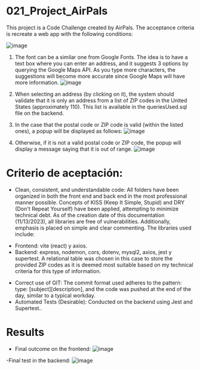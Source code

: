 # 021_Project_AirPals
This project is a Code Challenge created by AirPals. The acceptance criteria is recreate a web app with the following conditions:

![image](https://github.com/JuanpaCortez93/021_Project_AirPals/assets/63519906/9842ce05-7b7b-456a-85d8-bacb596140a3)

1. The font can be a similar one from Google Fonts. The idea is to have a text box where you can enter an address, and it suggests 3 options by querying the Google Maps API. As you type more characters, the suggestions will become more accurate since Google Maps will have more information.
![image](https://github.com/JuanpaCortez93/021_Project_AirPals/assets/63519906/d1b6fbf3-0da8-4451-bdcb-287705ad38de)

2. When selecting an address (by clicking on it), the system should validate that it is only an address from a list of ZIP codes in the United States (approximately 110). This list is available in the queriesUsed.sql file on the backend.

3. In the case that the postal code or ZIP code is valid (within the listed ones), a popup will be displayed as follows:
![image](https://github.com/JuanpaCortez93/021_Project_AirPals/assets/63519906/7e9a9350-2292-4725-9580-3772b387933a)

4. Otherwise, if it is not a valid postal code or ZIP code, the popup will display a message saying that it is out of range.
![image](https://github.com/JuanpaCortez93/021_Project_AirPals/assets/63519906/53f108b7-a52a-4f38-9cfd-f6a3d4d41f50)

# Criterio de aceptación:
- Clean, consistent, and understandable code: All folders have been organized in both the front end and back end in the most professional manner possible. Concepts of KISS (Keep It Simple, Stupid) and DRY (Don't Repeat Yourself) have been applied, attempting to minimize technical debt. As of the creation date of this documentation (11/13/2023), all libraries are free of vulnerabilities. Additionally, emphasis is placed on simple and clear commenting. The libraries used include:

 * Frontend: vite (react) y axios.
 * Backend: express, nodemon, cors, dotenv, mysql2, axios, jest y supertest. A relational table was chosen in this case to store the provided ZIP codes as it is deemed most suitable based on my technical criteria for this type of information.  
   
- Correct use of GIT: The commit format used adheres to the pattern: type: [subject][description], and the code was pushed at the end of the day, similar to a typical workday.
- Automated Tests (Desirable): Conducted on the backend using Jest and Supertest..

 # Results
- Final outcome on the frontend:
  ![image](https://github.com/JuanpaCortez93/021_Project_AirPals/assets/63519906/db569272-eae2-4beb-89bb-adc9e0010548)

-Final test in the backend:
![image](https://github.com/JuanpaCortez93/021_Project_AirPals/assets/63519906/3c6c097a-e2ed-4801-a578-39c99a05f342)
